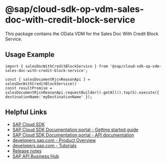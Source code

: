 # @sap/cloud-sdk-op-vdm-sales-doc-with-credit-block-service

This package contains the OData VDM for the Sales Doc With Credit Block Service.

## Usage Example
```
import { salesDocWithCreditBlockService } from '@sap/cloud-sdk-op-vdm-sales-doc-with-credit-block-service';

const { salesDocumentRjcnReasonApi } = salesDocWithCreditBlockService()
const resultPromise = salesDocumentRjcnReasonApi.requestBuilder().getAll().top(5).execute({ destinationName:'myDestinationName' });

```

## Helpful Links

- [SAP Cloud SDK](https://github.com/SAP/cloud-sdk-js)
- [SAP Cloud SDK Documentation portal - Getting started guide](https://sap.github.io/cloud-sdk/docs/js/getting-started)
- [SAP Cloud SDK Documentation portal - API documentation](https://sap.github.io/cloud-sdk/docs/js/api)
- [developers.sap.com - Product Overview](https://developers.sap.com/topics/cloud-sdk.html)
- [developers.sap.com - Tutorials](https://developers.sap.com/tutorial-navigator.html?tag=software-product:technology-platform/sap-cloud-sdk&tag=tutorial:type/tutorial&tag=programming-tool:javascript)
- [Release notes](https://help.sap.com/doc/2324e9c3b28748a4ae2ad08166d77675/1.0/en-US/js-index.html)
- [SAP API Business Hub](https://api.sap.com/)

